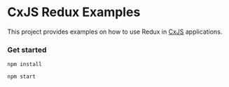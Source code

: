 # CxJS Redux Examples

This project provides examples on how to use Redux in [CxJS](https://cxjs.io) applications.

### Get started

```
npm install

npm start
```